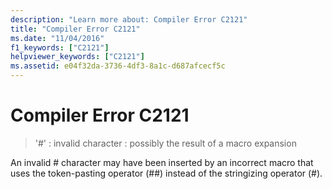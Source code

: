 ```yaml
---
description: "Learn more about: Compiler Error C2121"
title: "Compiler Error C2121"
ms.date: "11/04/2016"
f1_keywords: ["C2121"]
helpviewer_keywords: ["C2121"]
ms.assetid: e04f32da-3736-4df3-8a1c-d687afcecf5c
---
```

# Compiler Error C2121

> '#' : invalid character : possibly the result of a macro expansion

An invalid # character may have been inserted by an incorrect macro that uses the token-pasting operator (##) instead of the stringizing operator (#).
